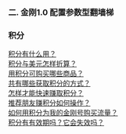 ### 二. 金刚1.0 配置参数型翻墙梯
### 积分
[积分有什么用？](https://a2zitpro.github.io/web/积分用途)<br>
[积分与美元怎样折算？](https://a2zitpro.github.io/web/积分与美元怎样折算)<br>
[用积分可购买哪些商品？](https://a2zitpro.github.io/web/用积分可购买哪些商品)<br>
[共有哪些获取积分的方式？]()<br>
[怎样才能快速赚取积分？](https://a2zitpro.github.io/web/怎样才能快速赚取积分)<br>
[推荐朋友赚积分如何操作？](https://a2zitpro.github.io/web/推荐朋友赚积分如何操作)<br>
[如何用积分为我的金刚号购买流量？]()<br>
[积分有有效期吗？它会失效吗？](https://a2zitpro.github.io/web/积分有效期)<br>
